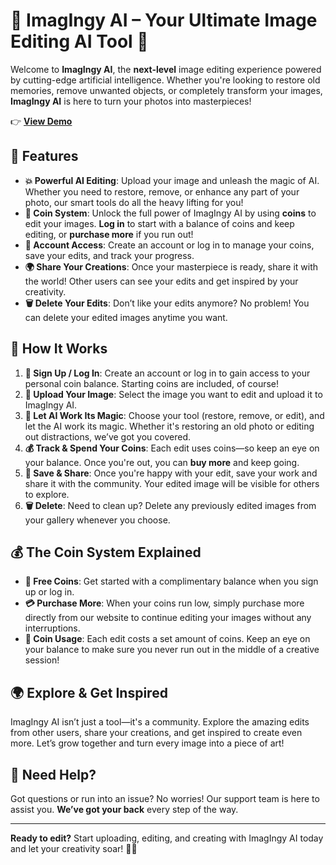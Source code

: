 # 🎨 **ImagIngy AI** – Your Ultimate Image Editing AI Tool 🚀

Welcome to **ImagIngy AI**, the **next-level** image editing experience powered by cutting-edge artificial intelligence. Whether you're looking to restore old memories, remove unwanted objects, or completely transform your images, **ImagIngy AI** is here to turn your photos into masterpieces!

👉 [**View Demo**]([#](https://imginify-ai.vercel.app/))

## 🌟 **Features**

- **💥 Powerful AI Editing**: Upload your image and unleash the magic of AI. Whether you need to restore, remove, or enhance any part of your photo, our smart tools do all the heavy lifting for you!
- **💎 Coin System**: Unlock the full power of ImagIngy AI by using **coins** to edit your images. **Log in** to start with a balance of coins and keep editing, or **purchase more** if you run out!
- **🔑 Account Access**: Create an account or log in to manage your coins, save your edits, and track your progress.
- **🌍 Share Your Creations**: Once your masterpiece is ready, share it with the world! Other users can see your edits and get inspired by your creativity.
- **🗑️ Delete Your Edits**: Don’t like your edits anymore? No problem! You can delete your edited images anytime you want.

## 🚀 **How It Works**

1. **📝 Sign Up / Log In**: Create an account or log in to gain access to your personal coin balance. Starting coins are included, of course! 
2. **📸 Upload Your Image**: Select the image you want to edit and upload it to ImagIngy AI.
3. **🤖 Let AI Work Its Magic**: Choose your tool (restore, remove, or edit), and let the AI work its magic. Whether it's restoring an old photo or editing out distractions, we’ve got you covered.
4. **💰 Track & Spend Your Coins**: Each edit uses coins—so keep an eye on your balance. Once you're out, you can **buy more** and keep going.
5. **💾 Save & Share**: Once you're happy with your edit, save your work and share it with the community. Your edited image will be visible for others to explore.
6. **🗑️ Delete**: Need to clean up? Delete any previously edited images from your gallery whenever you choose.

## 💰 **The Coin System Explained**

- **🎁 Free Coins**: Get started with a complimentary balance when you sign up or log in.
- **💳 Purchase More**: When your coins run low, simply purchase more directly from our website to continue editing your images without any interruptions.
- **🎯 Coin Usage**: Each edit costs a set amount of coins. Keep an eye on your balance to make sure you never run out in the middle of a creative session!

## 🌍 **Explore & Get Inspired**

ImagIngy AI isn’t just a tool—it's a community. Explore the amazing edits from other users, share your creations, and get inspired to create even more. Let’s grow together and turn every image into a piece of art!

## 🎯 **Need Help?**

Got questions or run into an issue? No worries! Our support team is here to assist you. **We’ve got your back** every step of the way.

---

**Ready to edit?** Start uploading, editing, and creating with ImagIngy AI today and let your creativity soar! 🌈✨
